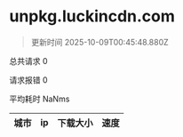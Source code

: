
  # unpkg.luckincdn.com

  > 更新时间 2025-10-09T00:45:48.880Z
  
  总共请求 0

  请求报错 0

  平均耗时 NaNms

|城市|ip|下载大小|速度|
|-----|----------|---|---|

  